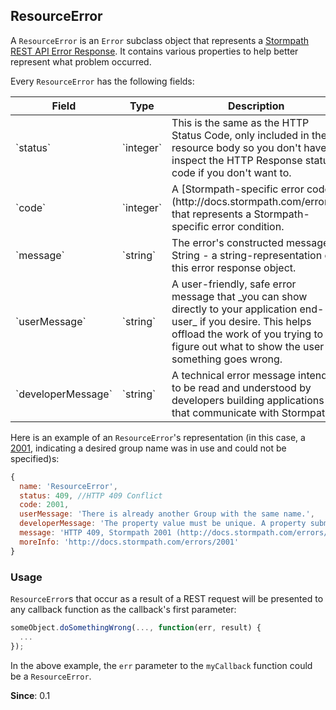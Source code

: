 ## ResourceError

A `ResourceError` is an `Error` subclass  object that represents a [Stormpath REST API Error Response](http://docs.stormpath.com/rest/product-guide/#errors).  It contains various properties to help better represent what problem occurred.

Every `ResourceError` has the following fields:

<table class="table table-striped table-hover table-curved">
  <thead>
    <tr>
      <th>Field</th>
      <th>Type</th>
      <th>Description<th>
    </tr>
  </thead>
  <tbody>
    <tr>
      <td>`status`</td>
      <td>`integer`</td>
      <td>This is the same as the HTTP Status Code, only included in the resource body so you don't have to inspect the HTTP Response status code if you don't want to.</td>
    </tr>
    <tr>
      <td>`code`</td>
      <td>`integer`</td>
      <td>A [Stormpath-specific error code](http://docs.stormpath.com/errors/) that represents a Stormpath-specific error condition.</td>
    </tr>
    <tr>
      <td>`message`</td>
      <td>`string`</td>
      <td>The error's constructed message String - a string-representation of this error response object.</td>
    </tr>
    <tr>
      <td>`userMessage`</td>
      <td>`string`</td>
      <td>A user-friendly, safe error message that _you can show directly to your application end-user_ if you desire.  This helps offload the work of you trying to figure out what to show the user if something goes wrong.</td>
    </tr>
    <tr>
      <td>`developerMessage`</td>
      <td>`string`</td>
      <td>A technical error message intended to be read and understood by developers building applications that communicate with Stormpath.</td>
    </tr>
  </tbody>
</table>

Here is an example of an `ResourceError`'s representation (in this case, a [2001](http://docs.stormpath.com/errors/2001/), indicating a desired group name was in use and could not be specified)s:

```javascript
{
  name: 'ResourceError',
  status: 409, //HTTP 409 Conflict
  code: 2001,
  userMessage: 'There is already another Group with the same name.',
  developerMessage: 'The property value must be unique. A property submitted must have a unique value. There is already another resource that has the same property value.',
  message: 'HTTP 409, Stormpath 2001 (http://docs.stormpath.com/errors/2001): The property value must be unique. A property submitted must have a unique value. There is already another resource that has the same property value.'
  moreInfo: 'http://docs.stormpath.com/errors/2001'
}
```

### Usage

`ResourceError`s that occur as a result of a REST request will be presented to any callback function as the callback's first parameter:

```javascript
someObject.doSomethingWrong(..., function(err, result) {
  ...
});
```
In the above example, the `err` parameter to the `myCallback` function could be a `ResourceError`.

**Since**: 0.1
